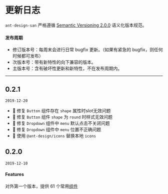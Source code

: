 # 更新日志

`ant-design-san` 严格遵循 [Semantic Versioning 2.0.0](http://semver.org/lang/zh-CN/) 语义化版本规范。

#### 发布周期

- 修订版本号：每周末会进行日常 bugfix 更新。（如果有紧急的 bugfix，则任何时候都可发布）
- 次版本号：带有新特性的向下兼容的版本。
- 主版本号：含有破坏性更新和新特性，不在发布周期内。

---

## 0.2.1

`2019-12-20`

- 🐞 修复 `Button` 组件存在 `shape` 属性时slot无效问题
- 🐞 修复 `Button` 组件 `shape` 为 `round` 时样式无效问题
- 🐞 修复 `Dropdown` 组件中 `menu` 默认点击不关闭问题
- 🐞 修复 `Dropdown` 组件中 `menu` 位置不正确问题
- 🐞 使用 `@ant-design/icons` 替换本地 `icons`

## 0.2.0

`2019-12-10`

#### Features

对外第一个版本，提供 61 个常用[组件](https://github.com/ecomfe/santd/blob/master/src/index.js)
